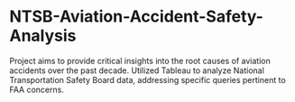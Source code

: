 # NTSB-Aviation-Accident-Safety-Analysis
Project aims to provide critical insights into the root causes of aviation accidents over the past decade. Utilized Tableau to analyze National Transportation Safety Board data, addressing specific queries pertinent to FAA concerns.
